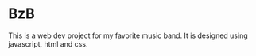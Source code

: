 # BzB
This is a web dev project for my favorite music band.
It is designed using javascript, html and css.
